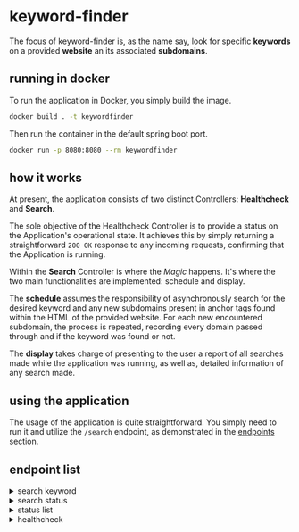# keyword-finder

The focus of keyword-finder is, as the name say, look for specific **keywords** on a provided **website** an its associated **subdomains**.

## running in docker

To run the application in Docker, you simply build the image.

```sh
docker build . -t keywordfinder
```

Then run the container in the default spring boot port.

```sh
docker run -p 8080:8080 --rm keywordfinder
```

## how it works

At present, the application consists of two distinct Controllers: **Healthcheck** and **Search**.

The sole objective of the Healthcheck Controller is to provide a status on the Application's operational state. It achieves this by simply returning a straightforward `200 OK` response to any incoming requests, confirming that the Application is running.

Within the **Search** Controller is where the _Magic_ happens. It's where the two main functionalities are implemented: schedule and display.

The **schedule** assumes the responsibility of asynchronously search for the desired keyword and any new subdomains present in anchor tags found within the HTML of the provided website. For each new encountered subdomain, the process is repeated, recording every domain passed through and if the keyword was found or not.

The **display** takes charge of presenting to the user a report of all searches made while the application was running, as well as, detailed information of any search made.

## using the application

The usage of the application is quite straightforward. You simply need to run it and utilize the `/search` endpoint, as demonstrated in the [endpoints](#endpoints) section.

## endpoint list

<details>
<summary>search keyword</summary>

### request

`baseurl` must be a valid url.  
`keyword` length must be a anywhere between 4 through 32.

```http
POST /search HTTP/1.1
Host: localhost:8080
Content-Type: application/json
Body:
{
    "baseurl": "https://magic.wizards.com/en/news",
    "keyword": "arena"
}
```

### response

```http
201 OK
Content-Type: application/json
Body:
{
    "id": "UsgTfB70"
}
```

### response (invalid body)

```http
400 Bad Request
Content-Type: application/json
Body:
{
    "timestamp": "2023-01-01T04:44:44.302067400Z",
    "status": 400,
    "error": "Bad Request",
    "message": [
        "The baseurl must be a valid url",
        "The keyword size must be between 4 and 32"
    ],
    "path": "/search"
}
```

</details>

<details>
<summary>search status</summary>

### request

`id` must refer to an existent id.

```http
GET /search/{{id}} HTTP/1.1
Host: localhost:8080
Content-Type: application/json
```

### response

```http
200 OK
Content-Type: application/json
Body:
{
    "id": "UsgTfB70",
    "keyword": "magic",
    "baseurl": "https://magic.wizards.com/en/news,
    "status": "running",
    "looked": 1,
    "found": 2,
    "urls": [
        "https://magic.wizards.com/en/news",
        "https://magic.wizards.com/en/news/archive?author=4bUf4MDTiLi6jOKxDj3KQm"
    ]
}
```

### response (invalid id)

```http
400 Bad Request
Content-Type: application/json
Body:
{
    "timestamp": "2023-11-08T04:49:10.729+00:00",
    "status": 400,
    "error": "Bad Request",
    "message": "The ID invalid_id does not exist",
    "path": "/search/invalid_id"
}
```

</details>

<details>
<summary>status list</summary>

### request

```http
GET /search HTTP/1.1
Host: localhost:8080
Content-Type: application/json
```

### response

```http
200 OK
Content-Type: application/json
Body:
{
    "searches": [
        {
            "id": "djoLV6av",
            "keyword": "magic",
            "baseurl": "https://magic.wizards.com/en/news,
            "status": "done",
            "looked": 1,
            "found": 44
        },
        {
            "id": "594epjVV",
            "keyword": "magic",
            "baseurl": "https://magic.wizards.com/en/news,
            "status": "runnning",
            "looked": 1,
            "found": 4
        }
    ]
}
```

</details>

<details>
<summary>healthcheck</summary>

### request

```http
GET /healthcheck HTTP/1.1
Host: localhost:8080
```

### response

```http
200 OK
Body:
OK
```

</details>
